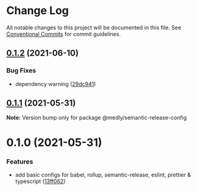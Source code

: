 # Change Log

All notable changes to this project will be documented in this file.
See [Conventional Commits](https://conventionalcommits.org) for commit guidelines.

## [0.1.2](https://github.com/medly/configs/compare/@medly/semantic-release-config@0.1.1...@medly/semantic-release-config@0.1.2) (2021-06-10)


### Bug Fixes

* dependency warning ([29dc941](https://github.com/medly/configs/commit/29dc9416844032c6d3680fdbecaa3054af4f31f5))





## [0.1.1](https://github.com/medly/configs/compare/@medly/semantic-release-config@0.1.0...@medly/semantic-release-config@0.1.1) (2021-05-31)

**Note:** Version bump only for package @medly/semantic-release-config





# 0.1.0 (2021-05-31)


### Features

* add basic configs for babel, rollup, semantic-release, eslint, prettier & typescript ([13ff062](https://github.com/medly/configs/commit/13ff0623177c58378914d01031328d71504653af))
